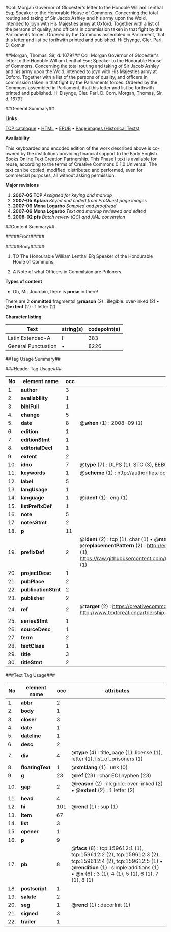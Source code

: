 #Col: Morgan Governor of Glocester's letter to the Honoble William Lenthal Esq; Speaker to the Honorable House of Commons. Concerning the total routing and taking of Sir Jacob Ashley and his army upon the Wold, intended to joyn with His Majesties army at Oxford. Together with a list of the persons of quality, and officers in commission taken in that fight by the Parliaments forces. Ordered by the Commons assembled in Parliament, that this letter and list be forthwith printed and published. H: Elsynge, Cler. Parl. D. Com.#

##Morgan, Thomas, Sir, d. 1679?##
Col: Morgan Governor of Glocester's letter to the Honoble William Lenthal Esq; Speaker to the Honorable House of Commons. Concerning the total routing and taking of Sir Jacob Ashley and his army upon the Wold, intended to joyn with His Majesties army at Oxford. Together with a list of the persons of quality, and officers in commission taken in that fight by the Parliaments forces. Ordered by the Commons assembled in Parliament, that this letter and list be forthwith printed and published. H: Elsynge, Cler. Parl. D. Com.
Morgan, Thomas, Sir, d. 1679?

##General Summary##

**Links**

[TCP catalogue](http://www.ota.ox.ac.uk/tcp/)  • 
[HTML](http://tei.it.ox.ac.uk/tcp/Texts-HTML/free/A89/A89308.html)  • 
[EPUB](http://tei.it.ox.ac.uk/tcp/Texts-EPUB/free/A89/A89308.epub) • 
[Page images (Historical Texts)](https://data.historicaltexts.jisc.ac.uk/view?pubId=eebo-99861369e&pageId=eebo-99861369e-159612-1)

**Availability**

This keyboarded and encoded edition of the
	       work described above is co-owned by the institutions
	       providing financial support to the Early English Books
	       Online Text Creation Partnership. This Phase I text is
	       available for reuse, according to the terms of Creative
	       Commons 0 1.0 Universal. The text can be copied,
	       modified, distributed and performed, even for
	       commercial purposes, all without asking permission.

**Major revisions**

1. __2007-05__ __TCP__ *Assigned for keying and markup*
1. __2007-05__ __Aptara__ *Keyed and coded from ProQuest page images*
1. __2007-06__ __Mona Logarbo__ *Sampled and proofread*
1. __2007-06__ __Mona Logarbo__ *Text and markup reviewed and edited*
1. __2008-02__ __pfs__ *Batch review (QC) and XML conversion*

##Content Summary##

#####Front#####

#####Body#####

1. TO
The Honourable William Lenthal Eſq
Speaker of the Honourable Houſe of Commons.

1. A Note of what Officers in Commiſsion
are Priſoners.

**Types of content**

  * Oh, Mr. Jourdain, there is **prose** in there!

There are 2 **ommitted** fragments! 
 @__reason__ (2) : illegible: over-inked (2)  •  @__extent__ (2) : 1 letter (2)

**Character listing**


|Text|string(s)|codepoint(s)|
|---|---|---|
|Latin Extended-A|ſ|383|
|General Punctuation|•|8226|

##Tag Usage Summary##

###Header Tag Usage###

|No|element name|occ|attributes|
|---|---|---|---|
|1.|__author__|3||
|2.|__availability__|1||
|3.|__biblFull__|1||
|4.|__change__|5||
|5.|__date__|8| @__when__ (1) : 2008-09 (1)|
|6.|__edition__|1||
|7.|__editionStmt__|1||
|8.|__editorialDecl__|1||
|9.|__extent__|2||
|10.|__idno__|7| @__type__ (7) : DLPS (1), STC (3), EEBO-CITATION (1), PROQUEST (1), VID (1)|
|11.|__keywords__|1| @__scheme__ (1) : http://authorities.loc.gov/ (1)|
|12.|__label__|5||
|13.|__langUsage__|1||
|14.|__language__|1| @__ident__ (1) : eng (1)|
|15.|__listPrefixDef__|1||
|16.|__note__|5||
|17.|__notesStmt__|2||
|18.|__p__|11||
|19.|__prefixDef__|2| @__ident__ (2) : tcp (1), char (1)  •  @__matchPattern__ (2) : ([0-9\-]+):([0-9IVX]+) (1), (.+) (1)  •  @__replacementPattern__ (2) : http://eebo.chadwyck.com/downloadtiff?vid=$1&page=$2 (1), https://raw.githubusercontent.com/textcreationpartnership/Texts/master/tcpchars.xml#$1 (1)|
|20.|__projectDesc__|1||
|21.|__pubPlace__|2||
|22.|__publicationStmt__|2||
|23.|__publisher__|2||
|24.|__ref__|2| @__target__ (2) : https://creativecommons.org/publicdomain/zero/1.0/ (1), http://www.textcreationpartnership.org/docs/. (1)|
|25.|__seriesStmt__|1||
|26.|__sourceDesc__|1||
|27.|__term__|2||
|28.|__textClass__|1||
|29.|__title__|3||
|30.|__titleStmt__|2||


###Text Tag Usage###

|No|element name|occ|attributes|
|---|---|---|---|
|1.|__abbr__|2||
|2.|__body__|1||
|3.|__closer__|3||
|4.|__date__|1||
|5.|__dateline__|1||
|6.|__desc__|2||
|7.|__div__|4| @__type__ (4) : title_page (1), license (1), letter (1), list_of_prisoners (1)|
|8.|__floatingText__|1| @__xml:lang__ (1) : unk (0)|
|9.|__g__|23| @__ref__ (23) : char:EOLhyphen (23)|
|10.|__gap__|2| @__reason__ (2) : illegible: over-inked (2)  •  @__extent__ (2) : 1 letter (2)|
|11.|__head__|4||
|12.|__hi__|101| @__rend__ (1) : sup (1)|
|13.|__item__|67||
|14.|__list__|3||
|15.|__opener__|1||
|16.|__p__|9||
|17.|__pb__|8| @__facs__ (8) : tcp:159612:1 (1), tcp:159612:2 (2), tcp:159612:3 (2), tcp:159612:4 (2), tcp:159612:5 (1)  •  @__rendition__ (1) : simple:additions (1)  •  @__n__ (6) : 3 (1), 4 (1), 5 (1), 6 (1), 7 (1), 8 (1)|
|18.|__postscript__|1||
|19.|__salute__|2||
|20.|__seg__|1| @__rend__ (1) : decorInit (1)|
|21.|__signed__|3||
|22.|__trailer__|1||
